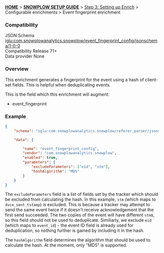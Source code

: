 <a name="top" />

[**HOME**](Home) > [**SNOWPLOW SETUP GUIDE**](Setting-up-Snowplow) > [Step 3: Setting up Enrich](Setting-up-enrich) > Configurable enrichments > Event fingerprint enrichment

### Compatibility

JSON Schema   [iglu:com.snowplowanalytics.snowplow/event_fingerprint_config/jsonschema/1-0-0][schema]  
Compatibility Release 71+  
Data provider None

### Overview

This enrichment generates a fingerprint for the event using a hash of client-set fields. This is helpful when deduplicating events.

This is the field which this enrichment will augment:

* event_fingerprint

### Example

```json
{
    "schema": "iglu:com.snowplowanalytics.snowplow/referer_parser/jsonschema/1-0-0",

    "data": {

        "name": "event_fingerprint_config",
        "vendor": "com.snowplowanalytics.snowplow",
        "enabled": true,
        "parameters": {
            "excludeParameters": ["eid", "stm"],
            "hashAlgorithm": "MD5"
        }
    }
}
```

The `excludeParameters` field is a list of fields set by the tracker which should be excluded from calculating the hash. In this example, `stm` (which maps to `dvce_sent_tstamp`) is excluded. This is because a tracker may attempt to send the same event twice if it doesn't receive acknowledgement that the first send succeeded. The two copies of the event will have different `stm`s, so this field should not be used to deduplicate. Similiarly, we exclude `eid` (which maps to `event_id`) - the event ID field is already used for deduplication, so nothing further is gained by including it in the hash.

The `hashAlgorithm` field determines the algorithm that should be used to calculate the hash. At the moment, only "MD5" is supported.

[schema]: http://iglucentral.com/schemas/com.snowplowanalytics.snowplow/event_fingerprint_config/jsonschema/1-0-0

[enriched-event-pojo]: https://github.com/snowplow/snowplow/blob/master/3-enrich/scala-common-enrich/src/main/scala/com.snowplowanalytics.snowplow.enrich/common/outputs/EnrichedEvent.scala

[enrichment-scala]: https://github.com/snowplow/snowplow/blob/master/3-enrich/scala-common-enrich/src/main/scala/com.snowplowanalytics.snowplow.enrich/common/enrichments/registry/JavascriptScriptEnrichment.scala

[string-gotcha]: http://nelsonwells.net/2012/02/json-stringify-with-mapped-variables/
[rhino-experiments]: http://snowplowanalytics.com/blog/2013/10/21/scripting-hadoop-part-1-adventures-with-scala-rhino-and-javascript/

[snowplow-tags]: https://github.com/snowplow/snowplow/tags
